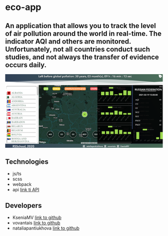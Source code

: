 # eco-app
## An application that allows you to track the level of air pollution around the world in real-time. The indicator AQI and others are monitored. Unfortunately, not all countries conduct such studies, and not always the transfer of evidence occurs daily.

![main page image](./src/assets/img/eco-app.png)

## Technologies
+ js/ts
+ scss
+ webpack
+ api [link ti API](https://aqicn.org/api/ru/)

## Developers
+ KseniaMV [link to github](https://github.com/KseniaMV)
+ vovantais [link to github](https://github.com/vovantais)
+ nataliapantiukhova [link to github](https://github.com/nataliapantiukhova)
